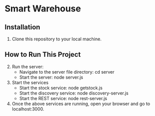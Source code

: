 # Smart Warehouse
## Installation
1. Clone this repository to your local machine.
## How to Run This Project
2. Run the server:
    * Navigate to the server file directory: cd server
    * Start the server: node server.js
3. Start the services
    * Start the stock service: node getstock.js
    * Start the discovery service: node discovery-server.js
    * Start the REST service: node rest-server.js
4. Once the above services are running, open your browser and go to localhost:3000.